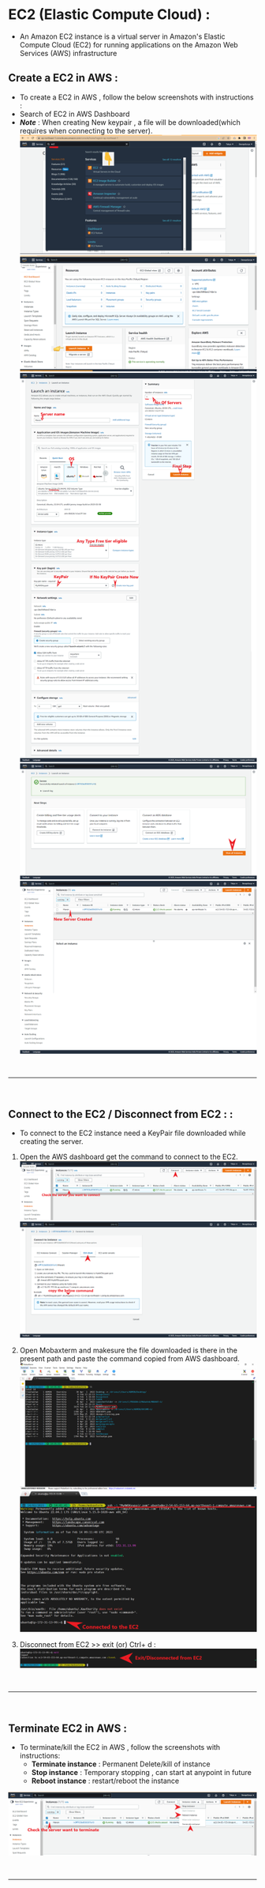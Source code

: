 # EC2 (Elastic Compute Cloud) :
* An Amazon EC2 instance is a virtual server in Amazon's Elastic Compute Cloud (EC2) for running applications on the Amazon Web Services (AWS) infrastructure

## Create a EC2 in AWS :
* To create a EC2 in AWS , follow the below screenshots with instructions :
* Search of EC2 in AWS Dashboard 
* ***Note*** : When creating New keypair , a file will be downloaded(which requires when connecting to the server).
![preview](../images/E1.png)  
![preview](../images/E2.png) 
![preview](../images/E3.png) 
![preview](../images/E4.png) 
![preview](../images/E5.png) 

<br/>

* * * 

<br/>


## Connect to the EC2  / Disconnect from EC2 :  :
* To connect to the EC2 instance need a KeyPair file downloaded while creating the server.

1. Open the AWS dashboard get the command to connect to the EC2.
![preview](../images/E6.png) 
![preview](../images/E7.png) 

2. Open Mobaxterm and makesure the file downloaded is there in the present path and paste the command copied from AWS dashboard.
![preview](../images/e8.png) 
![preview](../images/E9.png) 

3. Disconnect from EC2 >> exit (or) Ctrl+ d :
![preview](../images/E10.png) 


<br/>

* * * 

<br/>

## Terminate EC2 in AWS : 
* To terminate/kill the EC2 in AWS , follow the screenshots with instructions:
   * **Terminate instance** : Permanent Delete/kill of instance 
   * **Stop instance**      : Temporary stopping , can start at anypoint in future
   * **Reboot instance**    : restart/reboot the instance 
   
![preview](../images/E11.png) 


<br/>

* * * 

<br/>
